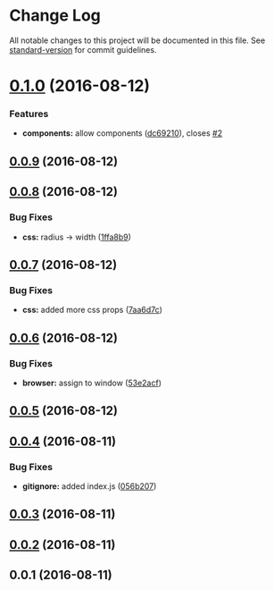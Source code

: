 # Change Log

All notable changes to this project will be documented in this file. See [standard-version](https://github.com/conventional-changelog/standard-version) for commit guidelines.

<a name="0.1.0"></a>
# [0.1.0](https://github.com/pixelass/jsx-create-element/compare/v0.0.9...v0.1.0) (2016-08-12)


### Features

* **components:** allow components ([dc69210](https://github.com/pixelass/jsx-create-element/commit/dc69210)), closes [#2](https://github.com/pixelass/jsx-create-element/issues/2)



<a name="0.0.9"></a>
## [0.0.9](https://github.com/pixelass/jsx-create-element/compare/v0.0.8...v0.0.9) (2016-08-12)



<a name="0.0.8"></a>
## [0.0.8](https://github.com/pixelass/jsx-create-element/compare/v0.0.7...v0.0.8) (2016-08-12)


### Bug Fixes

* **css:** radius -> width ([1ffa8b9](https://github.com/pixelass/jsx-create-element/commit/1ffa8b9))



<a name="0.0.7"></a>
## [0.0.7](https://github.com/pixelass/jsx-create-element/compare/v0.0.6...v0.0.7) (2016-08-12)


### Bug Fixes

* **css:** added more css props ([7aa6d7c](https://github.com/pixelass/jsx-create-element/commit/7aa6d7c))



<a name="0.0.6"></a>
## [0.0.6](https://github.com/pixelass/jsx-create-element/compare/v0.0.5...v0.0.6) (2016-08-12)


### Bug Fixes

* **browser:** assign to window ([53e2acf](https://github.com/pixelass/jsx-create-element/commit/53e2acf))



<a name="0.0.5"></a>
## [0.0.5](https://github.com/pixelass/jsx-create-element/compare/v0.0.4...v0.0.5) (2016-08-12)



<a name="0.0.4"></a>
## [0.0.4](https://github.com/pixelass/jsx-create-element/compare/v0.0.3...v0.0.4) (2016-08-11)


### Bug Fixes

* **gitignore:** added index.js ([056b207](https://github.com/pixelass/jsx-create-element/commit/056b207))



<a name="0.0.3"></a>
## [0.0.3](https://github.com/pixelass/jsx-create-element/compare/v0.0.2...v0.0.3) (2016-08-11)



<a name="0.0.2"></a>
## [0.0.2](https://github.com/pixelass/jsx-create-element/compare/v0.0.1...v0.0.2) (2016-08-11)



<a name="0.0.1"></a>
## 0.0.1 (2016-08-11)
